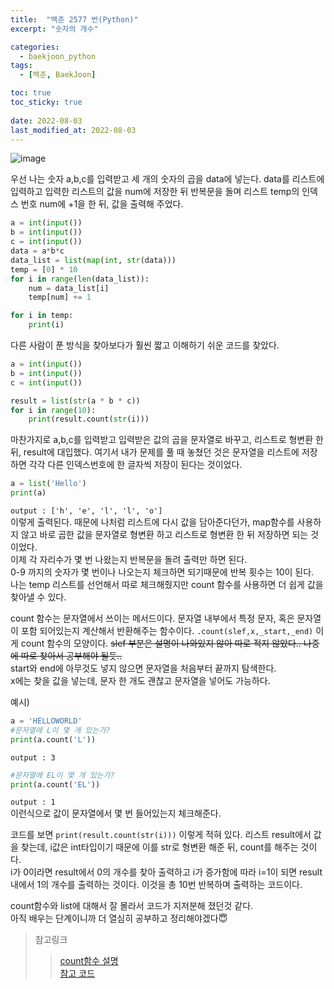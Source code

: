 ```yaml
---
title:  "백준 2577 번(Python)"
excerpt: "숫자의 개수"

categories:
  - baekjoon_python
tags:
  - [백준, BaekJoon]

toc: true
toc_sticky: true
 
date: 2022-08-03
last_modified_at: 2022-08-03
---
```


![image](https://user-images.githubusercontent.com/106606698/182802002-857fc3c1-ff63-438f-8ef5-3c1c694e7b12.png)
 
우선 나는 숫자 a,b,c를 입력받고 세 개의 숫자의 곱을 data에 넣는다. 
data를 리스트에 입력하고 입력한 리스트의 값을 num에 저장한 뒤 반복문을 돌며 리스트 temp의 인덱스 번호 num에 +1을 한 뒤, 값을 출력해 주었다. 
  
```python
a = int(input())
b = int(input())
c = int(input())
data = a*b*c
data_list = list(map(int, str(data)))
temp = [0] * 10
for i in range(len(data_list)):
    num = data_list[i]
    temp[num] += 1

for i in temp:
    print(i)
```  
 
 
다른 사람이 푼 방식을 찾아보다가 훨씬 짧고 이해하기 쉬운 코드를 찾았다. 
 
```python
a = int(input())
b = int(input())
c = int(input())

result = list(str(a * b * c))
for i in range(10):
    print(result.count(str(i)))
```  
마찬가지로 a,b,c를 입력받고 입력받은 값의 곱을 문자열로 바꾸고, 리스트로 형변환 한 뒤, result에 대입했다. 
여기서 내가 문제를 풀 때 놓쳤던 것은 문자열을 리스트에 저장하면 각각 다른 인덱스번호에 한 글자씩 저장이 된다는 것이었다.
```python
a = list('Hello')
print(a)
```
`output : ['h', 'e', 'l', 'l', 'o']`  
이렇게 출력된다. 때문에 나처럼 리스트에 다시 값을 담아준다던가, map함수를 사용하지 않고 바로 곱한 값을 문자열로 형변환 하고 리스트로 형변환 한 뒤 저장하면 되는 것이었다.  
이제 각 자리수가 몇 번 나왔는지 반복문을 돌려 출력만 하면 된다.  
0-9 까지의 숫자가 몇 번이나 나오는지 체크하면 되기때문에 반복 횟수는 10이 된다.  
나는 temp 리스트를 선언해서 따로 체크해줬지만 count 함수를 사용하면 더 쉽게 값을 찾아낼 수 있다.  

count 함수는 문자열에서 쓰이는 메서드이다.
문자열 내부에서 특정 문자, 혹은 문자열이 포함 되어있는지 계산해서 반환해주는 함수이다.
`.count(slef,x,_start,_end)` 이게 count 함수의 모양이다. ~~slef 부분은 설명이 나와있지 않아 따로 적지 않았다.. 나중에 따로 찾아서 공부해야 될듯..~~  
start와 end에 아무것도 넣지 않으면 문자열을 처음부터 끝까지 탐색한다.  
x에는 찾을 값을 넣는데, 문자 한 개도 괜찮고 문자열을 넣어도 가능하다.

예시)
```python
a = 'HELLOWORLD'
#문자열에 L이 몇 개 있는가?
print(a.count('L'))
```  
`output : 3`  
```python
#문자열에 EL이 몇 개 있는가?
print(a.count('EL'))
```  
`output : 1`  
이런식으로 값이 문자열에서 몇 번 들어있는지 체크해준다.  
 
코드를 보면 `print(result.count(str(i)))` 이렇게 적혀 있다.
리스트 result에서 값을 찾는데, i값은 int타입이기 때문에 이를 str로 형변환 해준 뒤, count를 해주는 것이다.  
i가 0이라면 result에서 0의 개수를 찾아 출력하고 i가 증가함에 따라 i=1이 되면 result내에서 1의 개수를 출력하는 것이다. 이것을 총 10번 반복하며 출력하는 코드이다.  
 
count함수와 list에 대해서 잘 몰라서 코드가 지저분해 졌던것 같다.  
아직 배우는 단계이니까 더 열심히 공부하고 정리해야겠다😇

>참고링크
>>[count함수 설명](https://blockdmask.tistory.com/410)  
>>[참고 코드](https://pacific-ocean.tistory.com/34)